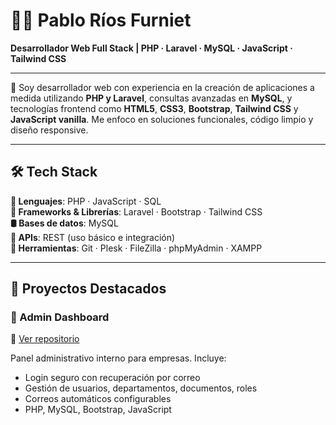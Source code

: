 # 👨‍💻 Pablo Ríos Furniet

**Desarrollador Web Full Stack | PHP · Laravel · MySQL · JavaScript · Tailwind CSS**

---

🎯 Soy desarrollador web con experiencia en la creación de aplicaciones a medida utilizando **PHP y Laravel**, consultas avanzadas en **MySQL**, y tecnologías frontend como **HTML5**, **CSS3**, **Bootstrap**, **Tailwind CSS** y **JavaScript vanilla**. Me enfoco en soluciones funcionales, código limpio y diseño responsive.

---

## 🛠️ Tech Stack

**🧠 Lenguajes**: PHP · JavaScript · SQL  
**🧩 Frameworks & Librerías**: Laravel · Bootstrap · Tailwind CSS  
**🛢️ Bases de datos**: MySQL  
**📡 APIs**: REST (uso básico e integración)  
**🧪 Herramientas**: Git · Plesk · FileZilla · phpMyAdmin · XAMPP

---

## 💼 Proyectos Destacados

### 🧩 Admin Dashboard  
🔗 [Ver repositorio](https://github.com/pablorf10/admin_dashboard)

Panel administrativo interno para empresas. Incluye:
- Login seguro con recuperación por correo  
- Gestión de usuarios, departamentos, documentos, roles  
- Correos automáticos configurables  
- PHP, MySQL, Bootstrap, JavaScript
